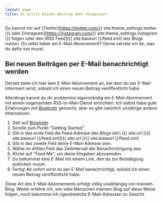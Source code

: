 ```yaml
---
layout: page
title: Du willst keinen Beitrag mehr verpassen?
---
```


Du kannst mir auf [Twitter](https://twitter.com/{{ site.theme_settings.twitter }})
oder [Instagram](https://instagram.com/{{ site.theme_settings.instagram }})
folgen oder den [RSS Feed]({{ site.baseurl }}/feed.xml) des Blogs nutzen.
Du willst lieber ein E-Mail-Abonnement? Gerne verrate ich dir, was du dafür tun
musst.

## Bei neuen Beiträgen per E-Mail benachrichtigt werden

Derzeit biete ich hier kein E-Mail-Abonnement an, bei dem du per E-Mail
informiert wirst, sobald ich einen neuen Beitrag veröffentlicht habe.

Allerdings kannst du dir problemlos eigenständig ein E-Mail-Abonnement mit einem
sogenannten RSS-to-Mail-Dienst einrichten. Ich selbst habe gute Erfahrungen mit
[Blogtrottr](https://blogtrottr.com/) gemacht, aber es gibt natürlich unzählige
andere Alternativen.

1. Geh auf [Blogtrottr](https://blogtrottr.com/).
2. Scrolle zum Punkt "Getting Started".
3. Gib in das erste Feld die Feed-Adresse des Blogs ein:\\
[{{ site.url }}{{ site.baseurl }}/feed.xml]({{ site.url }}{{ site.baseurl }}/feed.xml)
4. Gib in das zweite Feld deine E-Mail-Adresse sein.
5. Wähle im dritten Feld das Zeitintervall der Benachrichtigung aus.
6. Klicke auf "Feed Me", um deine Eingaben abzusenden.
7. Du bekommst eine E-Mail mit einem Link, den du zur Bestätigung anklicken musst.
8. Fertig! Ab sofort wirst du per E-Mail benachrichtigt, sobald ich einen neuen
Beitrag veröffentlicht habe.

Diese Art des E-Mail-Abonnements erfolgt völlig unabhängig von meinem Blog.
Weder erfahre ich, wie viele Menschen meinem Blog auf diese Weise folgen, noch
bekomme ich irgendwelche E-Mail-Adressen zu Gesicht.
